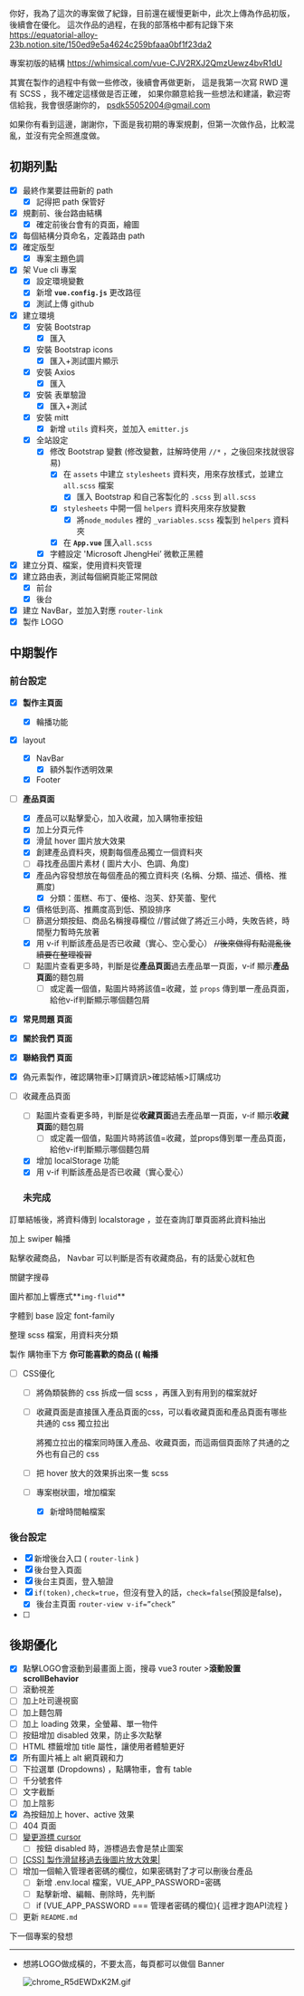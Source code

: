 你好，我為了這次的專案做了紀錄，目前還在緩慢更新中，此次上傳為作品初版，後續會在優化。
這次作品的過程，在我的部落格中都有記錄下來
https://equatorial-alloy-23b.notion.site/150ed9e5a4624c259bfaaa0bf1f23da2

專案初版的結構
https://whimsical.com/vue-CJV2RXJ2QmzUewz4bvR1dU

其實在製作的過程中有做一些修改，後續會再做更新，
這是我第一次寫 RWD 還有 SCSS ，我不確定這樣做是否正確，
如果你願意給我一些想法和建議，歡迎寄信給我，我會很感謝你的，
psdk55052004@gmail.com

如果你有看到這邊，謝謝你，下面是我初期的專案規劃，但第一次做作品，比較混亂，並沒有完全照進度做。

## 初期列點

- [x]  最終作業要註冊新的 path
    - [x]  記得把 path 保管好
- [x]  規劃前、後台路由結構
    - [x]  確定前後台會有的頁面，繪圖
- [x]  每個結構分頁命名，定義路由 path
- [x]  確定版型
    - [x]  專案主題色調
- [x]  架 Vue cli 專案
    - [x]  設定環境變數
    - [x]  新增 **`vue.config.js`** 更改路徑
    - [x]  測試上傳 github
- [x]  建立環境
    - [x]  安裝 Bootstrap
        - [x]  匯入
    - [x]  安裝 Bootstrap icons
        - [x]  匯入+測試圖片顯示
    - [x]  安裝 Axios
        - [x]  匯入
    - [x]  安裝 表單驗證
        - [x]  匯入+測試
    - [x]  安裝 mitt
        - [x]  新增 `utils` 資料夾，並加入 `emitter.js`
    - [x]  全站設定
        - [x]  修改 Bootstrap 變數 (修改變數，註解時使用 `//*` ，之後回來找就很容易)
            - [x]  在 `assets` 中建立 `stylesheets` 資料夾，用來存放樣式，並建立 `all.scss` 檔案
                - [x]  匯入 Bootstrap 和自己客製化的 `.scss` 到 `all.scss`
            - [x]  `stylesheets` 中開一個 `helpers` 資料夾用來存放變數
                - [x]  將`node_modules` 裡的 `_variables.scss` 複製到 `helpers` 資料夾
            - [x]  在 **`App.vue`** 匯入`all.scss`
        - [x]  字體設定 'Microsoft JhengHei’ 微軟正黑體
- [x]  建立分頁、檔案，使用資料夾管理
- [x]  建立路由表，測試每個網頁能正常開啟
    - [x]  前台
    - [x]  後台
- [x]  建立 NavBar，並加入對應 `router-link`
- [x]  製作 LOGO

## 中期製作

### 前台設定

- [x]  **製作主頁面**
    - [x]  輪播功能
- [x]  layout
    - [x]  NavBar
        - [x]  額外製作透明效果
    - [x]  Footer
- [ ]  **產品頁面**
    - [x]  產品可以點擊愛心，加入收藏，加入購物車按鈕
    - [x]  加上分頁元件
    - [x]  滑鼠 hover 圖片放大效果
    - [x]  創建產品資料夾，規劃每個產品獨立一個資料夾
    - [ ]  尋找產品圖片素材 ( 圖片大小、色調、角度)
    - [x]  產品內容發想放在每個產品的獨立資料夾 (名稱、分類、描述、價格、推薦度)
        - [x]  分類：蛋糕、布丁、優格、泡芙、舒芙蕾、聖代
    - [x]  價格低到高、推薦度高到低、預設排序
    - [ ]  篩選分類按鈕、商品名稱搜尋欄位  //嘗試做了將近三小時，失敗告終，時間壓力暫時先放著
    - [x]  用 v-if 判斷該產品是否已收藏（實心、空心愛心） ~~//後來做得有點混亂後續要在整理複習~~
    - [ ]  點圖片查看更多時，判斷是從**產品頁面**過去產品單一頁面，v-if 顯示**產品頁面**的麵包屑
        - [ ]  或定義一個值，點圖片時將該值=收藏，並 `props` 傳到單一產品頁面，給他v-if判斷顯示哪個麵包屑
- [x]  **常見問題 頁面**
- [x]  **關於我們 頁面**
- [x]  **聯絡我們 頁面**
- [x]  偽元素製作，確認購物車>訂購資訊>確認結帳>訂購成功
- [ ]  收藏產品頁面
    - [ ]  點圖片查看更多時，判斷是從**收藏頁面**過去產品單一頁面，v-if 顯示**收藏頁面**的麵包屑
        - [ ]  或定義一個值，點圖片時將該值=收藏，並props傳到單一產品頁面，給他v-if判斷顯示哪個麵包屑
    - [x]  增加 localStorage 功能
    - [x]  用 v-if 判斷該產品是否已收藏（實心愛心）
    
    ### 未完成
    

訂單結帳後，將資料傳到 localstorage ，並在查詢訂單頁面將此資料抽出

加上 swiper 輪播

點擊收藏商品， Navbar 可以判斷是否有收藏商品，有的話愛心就紅色

關鍵字搜尋

圖片都加上響應式**`img-fluid`**

字體到 base 設定 font-family

整理 scss 檔案，用資料夾分類

製作 購物車下方 **你可能喜歡的商品 (( 輪播**

- [ ]  CSS優化
    - [ ]  將偽類裝飾的 css 拆成一個 scss ，再匯入到有用到的檔案就好
    - [ ]  收藏頁面是直接匯入產品頁面的css，可以看收藏頁面和產品頁面有哪些共通的 css 獨立拉出
        
        將獨立拉出的檔案同時匯入產品、收藏頁面，而這兩個頁面除了共通的之外也有自己的 css
        
    - [ ]  把 hover 放大的效果拆出來一隻 scss
    - [ ]  專案樹狀圖，增加檔案
        - [x]  新增時間軸檔案

### 後台設定

- [x]  新增後台入口 ( `router-link` )
- [x]  後台登入頁面
- [x]  後台主頁面，登入驗證
- [x]  `if(token),check=true`，但沒有登入的話，`check=false`(預設是false)，
    - [x]  後台主頁面 `router-view v-if=”check”`
- [ ]  

## 後期優化

- [x]  點擊LOGO會滾動到最畫面上面，搜尋 vue3 router >****滾動設置 scrollBehavior****
- [ ]  滾動視差
- [ ]  加上吐司邊視窗
- [ ]  加上麵包屑
- [ ]  加上 loading 效果，全螢幕、單一物件
- [ ]  按鈕增加 disabled 效果，防止多次點擊
- [ ]  HTML 標籤增加 title 屬性，讓使用者體驗更好
- [x]  所有圖片補上 alt 網頁親和力
- [ ]  下拉選單 (Dropdowns) ，點購物車，會有 table
- [ ]  千分號套件
- [ ]  文字截斷
- [ ]  加上陰影
- [x]  為按鈕加上 hover、active 效果
- [ ]  404 頁面
- [ ]  [變更游標 cursor](https://www.google.com/search?q=CSS+%E6%B8%B8%E6%A8%99+%E8%AE%8A%E6%9B%B4&rlz=1C1CHBF_zh-TWTW975TW975&oq=CSS+%E6%B8%B8%E6%A8%99+%E8%AE%8A%E6%9B%B4&aqs=chrome..69i57j0i546l3.7847j0j15&sourceid=chrome&ie=UTF-8)
    - [ ]  按鈕 disabled 時，游標過去會是禁止圖案
- [ ]  [[CSS] 製作滑鼠移過去後圖片放大效果|](https://www.google.com/search?q=%E6%8A%8A%E6%BB%91%E9%BC%A0%E8%AE%8A%E5%9C%96%E7%89%87+CSS&rlz=1C1CHBF_zh-TWTW975TW975&sxsrf=APq-WBtJoVnzryRGvt8qbwaXCF0R6cEyyg%3A1646624228721&ei=5H0lYoG4K4_1wAOMrquADg&ved=0ahUKEwiBuuyhibP2AhWPOnAKHQzXCuAQ4dUDCA4&uact=5&oq=%E6%8A%8A%E6%BB%91%E9%BC%A0%E8%AE%8A%E5%9C%96%E7%89%87+CSS&gs_lcp=Cgdnd3Mtd2l6EAM6BQgAEIAEOggILhCABBCxAzoLCC4QgAQQxwEQrwE6CwgAEIAEELEDEIMBOgQIIxAnOg4ILhCABBCxAxCDARDUAjoICAAQgAQQsQM6CAguEIAEENQCOgUILhCABDoECAAQDToFCAAQogQ6BQghEKABSgQIQRgASgQIRhgAUABY_lNg71VoAHABeACAAWCIAbsOkgECMzGYAQCgAQHAAQE&sclient=gws-wiz)
- [ ]  增加一個輸入管理者密碼的欄位，如果密碼對了才可以刪後台產品
    - [ ]  新增 .env.local 檔案，VUE_APP_PASSWORD=密碼
    - [ ]  點擊新增、編輯、刪除時，先判斷
    - [ ]  if (VUE_APP_PASSWORD === 管理者密碼的欄位){ 這裡才跑API流程 }
    
- [ ]  更新 `README.md`

下一個專案的發想

---

- 想將LOGO做成橫的，不要太高，每頁都可以做個 Banner
    
    ![chrome_R5dEWDxK2M.gif](https://s3-us-west-2.amazonaws.com/secure.notion-static.com/bae3faaf-a88c-46e7-a606-6f9d8041532f/chrome_R5dEWDxK2M.gif)
